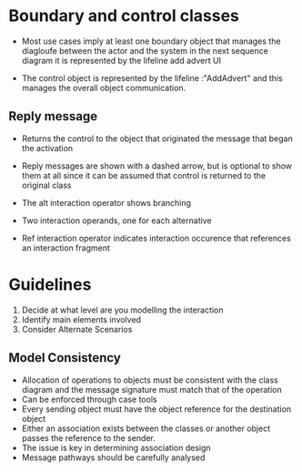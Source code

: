 # Boundary and control classes

- Most use cases imply at least one boundary object that manages the
  diagloufe between the actor and the system in the next sequence
  diagram it is represented by the lifeline add advert UI

- The control object is represented by the lifeline :\"AddAdvert\" and
  this manages the overall object communication.

## Reply message

- Returns the control to the object that originated the message that
  began the activation

- Reply messages are shown with a dashed arrow, but is optional to show
  them at all since it can be assumed that control is returned to the
  original class

- The alt interaction operator shows branching

- Two interaction operands, one for each alternative

- Ref interaction operator indicates interaction occurence that
  references an interaction fragment

# Guidelines

1.  Decide at what level are you modelling the interaction
2.  Identify main elements involved
3.  Consider Alternate Scenarios

## Model Consistency

- Allocation of operations to objects must be consistent with the class
  diagram and the message signature must match that of the operation
- Can be enforced through case tools
- Every sending object must have the object reference for the
  destination object
- Either an association exists between the classes or another object
  passes the reference to the sender.
- The issue is key in determining association design
- Message pathways should be carefully analysed
